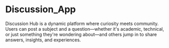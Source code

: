 # Discussion_App
Discussion Hub is a dynamic platform where curiosity meets community. Users can post a subject and a question—whether it's academic, technical, or just something they're wondering about—and others jump in to share answers, insights, and experiences.

